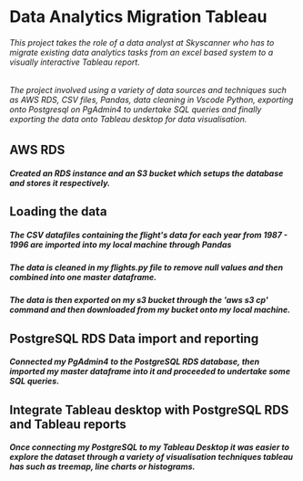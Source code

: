 # Data Analytics Migration Tableau

###### This project takes the role of a data analyst at Skyscanner who has to migrate existing data analytics tasks from an excel based system to a visually interactive Tableau report.  
###### The project involved using a variety of data sources and techniques such as AWS RDS, CSV files, Pandas, data cleaning in Vscode Python, exporting onto Postgresql on PgAdmin4 to undertake SQL queries and finally exporting the data onto Tableau desktop for data visualisation. 

## AWS RDS
#####  Created an RDS instance and an S3 bucket which setups the database and stores it respectively. 

## Loading the data 
##### The CSV datafiles containing the flight's data for each year from 1987 - 1996 are imported into my local machine through Pandas 
##### The data is cleaned in my flights.py file to remove null values and then combined into one master dataframe.
##### The data is then exported on my s3 bucket through the 'aws s3 cp' command and then downloaded from my bucket onto my local machine.

## PostgreSQL RDS Data import and reporting
##### Connected my PgAdmin4 to the PostgreSQL RDS database, then imported my master dataframe into it and proceeded to undertake some SQL queries. 

## Integrate Tableau desktop with PostgreSQL RDS and Tableau reports
##### Once connecting my PostgreSQL to my Tableau Desktop it was easier to explore the dataset through a variety of visualisation techniques tableau has such as treemap, line charts or histograms. 
